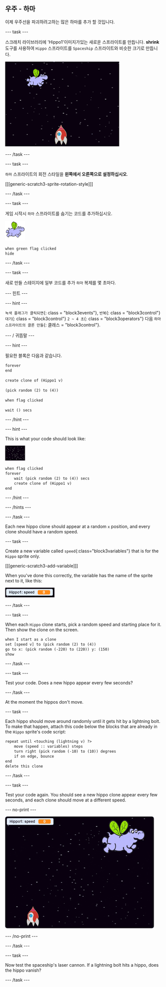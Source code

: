 ## 우주 - 하마

이제 우주선을 파괴하려고하는 많은 하마를 추가 할 것입니다.

\--- task \---

스크래치 라이브러리에 'Hippo1'이미지가있는 새로운 스프라이트를 만듭니다. **shrink** 도구를 사용하여 `Hippo` 스프라이트를 `Spaceship` 스프라이트와 비슷한 크기로 만듭니다.

![스크린샷](images/invaders-hippo.png)

\--- /task \---

\--- task \---

`하마` 스프라이트의 회전 스타일을 **왼쪽에서 오른쪽으로 설정하십시오**.

[[[generic-scratch3-sprite-rotation-style]]]

\--- /task \---

\--- task \---

게임 시작시 `하마` 스프라이트를 숨기는 코드를 추가하십시오.

![하마 스프라이트](images/hippo-sprite.png)

```blocks3
when green flag clicked
hide
```

\--- /task \---

\--- task \---

새로 만들 스테이지에 일부 코드를 추가 `하마` 복제를 몇 초마다.

\--- 힌트 \---

\--- hint \---

`녹색 플래그가 클릭되면`{: class = "block3events"}, `반복`{: class = "block3control"} `대기`{: class = "block3control"} `2 ~ 4 초`{: class = "block3operators"} 다음 `하마 스프라이트의 클론 만들`{: 클래스 = "block3control"}.

\--- / 귀뜸말 \---

\--- hint \---

필요한 블록은 다음과 같습니다.

```blocks3
forever
end

create clone of (Hippo1 v)

(pick random (2) to (4))

when flag clicked

wait () secs
```

\--- /hint \---

\--- hint \---

This is what your code should look like:

![stage sprite](images/stage-sprite.png)

```blocks3
when flag clicked
forever
    wait (pick random (2) to (4)) secs
    create clone of (Hippo1 v)
end
```

\--- /hint \---

\--- /hints \---

\--- /task \---

Each new hippo clone should appear at a random `x` position, and every clone should have a random speed.

\--- task \---

Create a new variable called `speed`{:class="block3variables"} that is for the `Hippo` sprite only.

[[[generic-scratch3-add-variable]]]

When you've done this correctly, the variable has the name of the sprite next to it, like this:

![screenshot](images/invaders-var-test.png)

\--- /task \---

\--- task \---

When each `Hippo` clone starts, pick a random speed and starting place for it. Then show the clone on the screen.

```blocks3
when I start as a clone
set [speed v] to (pick random (2) to (4))
go to x: (pick random (-220) to (220)) y: (150)
show
```

\--- /task \---

\--- task \---

Test your code. Does a new hippo appear every few seconds?

\--- /task \---

At the moment the hippos don't move.

\--- task \---

Each hippo should move around randomly until it gets hit by a lightning bolt. To make that happen, attach this code below the blocks that are already in the `Hippo` sprite's code script:

```blocks3
repeat until <touching (lightning v) ?>
    move (speed :: variables) steps
    turn right (pick random (-10) to (10)) degrees
    if on edge, bounce
end
delete this clone
```

\--- /task \---

\--- task \---

Test your code again. You should see a new hippo clone appear every few seconds, and each clone should move at a different speed.

\--- no-print \---

![screenshot](images/hippo-clones.gif)

\--- /no-print \---

\--- /task \---

\--- task \---

Now test the spaceship's laser cannon. If a lightning bolt hits a hippo, does the hippo vanish?

\--- /task \---